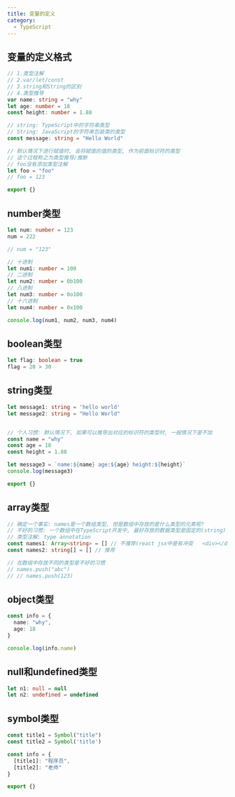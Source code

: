 ```yaml
---
title: 变量的定义
category:
  - TypeScript
---
```


## 变量的定义格式

```typescript
// 1.类型注解
// 2.var/let/const
// 3.string和String的区别
// 4.类型推导
var name: string = "why"
let age: number = 18
const height: number = 1.88

// string: TypeScript中的字符串类型
// String: JavaScript的字符串包装类的类型
const message: string = "Hello World"

// 默认情况下进行赋值时, 会将赋值的值的类型, 作为前面标识符的类型
// 这个过程称之为类型推导/推断
// foo没有添加类型注解
let foo = "foo"
// foo = 123

export {}
```

## number类型

```typescript
let num: number = 123
num = 222

// num = "123"

// 十进制
let num1: number = 100 
// 二进制
let num2: number = 0b100
// 八进制
let num3: number = 0o100
// 十六进制
let num4: number = 0x100

console.log(num1, num2, num3, num4)
```

## boolean类型

```typescript
let flag: boolean = true
flag = 20 > 30
```

## string类型

```typescript
let message1: string = 'hello world'
let message2: string = "Hello World"


// 个人习惯: 默认情况下, 如果可以推导出对应的标识符的类型时, 一般情况下是不加
const name = "why"
const age = 18
const height = 1.88

let message3 = `name:${name} age:${age} height:${height}`
console.log(message3)

export {}
```

## array类型

```typescript
// 确定一个事实: names是一个数组类型, 但是数组中存放的是什么类型的元素呢?
// 不好的习惯: 一个数组中在TypeScript开发中, 最好存放的数据类型是固定的(string)
// 类型注解: type annotation
const names1: Array<string> = [] // 不推荐(react jsx中是有冲突   <div></div>)
const names2: string[] = [] // 推荐

// 在数组中存放不同的类型是不好的习惯
// names.push("abc")
// // names.push(123)
```

## object类型

```typescript
const info = {
  name: "why",
  age: 18
}

console.log(info.name)
```

## null和undefined类型

```typescript
let n1: null = null
let n2: undefined = undefined
```

## symbol类型

```typescript
const title1 = Symbol("title")
const title2 = Symbol('title')

const info = {
  [title1]: "程序员",
  [title2]: "老师"
}

export {}
```
